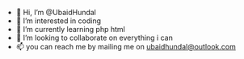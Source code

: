 - 👋 Hi, I’m @UbaidHundal
- 👀 I’m interested in coding
- 🌱 I’m currently learning php html
- 💞️ I’m looking to collaborate on everything i can
- 📫 you can reach me by mailing me on ubaidhundal@outlook.com

<!---
UbaidHundal/UbaidHundal is a ✨ special ✨ repository because its `README.md` (this file) appears on your GitHub profile.
You can click the Preview link to take a look at your changes.
--->
